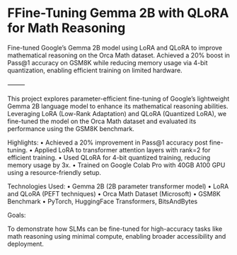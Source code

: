 # FFine-Tuning Gemma 2B with QLoRA for Math Reasoning

Fine-tuned Google’s Gemma 2B model using LoRA and QLoRA to improve mathematical reasoning on the Orca Math dataset. Achieved a 20% boost in Pass@1 accuracy on GSM8K while reducing memory usage via 4-bit quantization, enabling efficient training on limited hardware.

⸻

This project explores parameter-efficient fine-tuning of Google’s lightweight Gemma 2B language model to enhance its mathematical reasoning abilities. Leveraging LoRA (Low-Rank Adaptation) and QLoRA (Quantized LoRA), we fine-tuned the model on the Orca Math dataset and evaluated its performance using the GSM8K benchmark.

Highlights:
	•	Achieved a 20% improvement in Pass@1 accuracy post fine-tuning.
	•	Applied LoRA to transformer attention layers with rank=2 for efficient training.
	•	Used QLoRA for 4-bit quantized training, reducing memory usage by 3x.
	•	Trained on Google Colab Pro with 40GB A100 GPU using a resource-friendly setup.

 Technologies Used:
	•	Gemma 2B (2B parameter transformer model)
	•	LoRA and QLoRA (PEFT techniques)
	•	Orca Math Dataset (Microsoft)
	•	GSM8K Benchmark
	•	PyTorch, HuggingFace Transformers, BitsAndBytes

Goals:

To demonstrate how SLMs can be fine-tuned for high-accuracy tasks like math reasoning using minimal compute, enabling broader accessibility and deployment.

